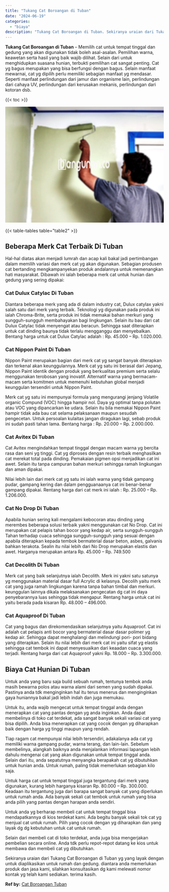 ```yaml
---
title: "Tukang Cat Boroangan di Tuban"
date: "2024-06-19"
categories: 
  - "biaya"
description: "Tukang Cat Boroangan di Tuban. Sekiranya uraian dari Tukang Cat Boroangan di Tuban yg yang layak dengan untuk diaplikasikan untuk rumah dan gedung. diantara..."
---
```


**Tukang Cat Boroangan di Tuban** – Memilih cat untuk tempat tinggal dan gedung yang akan digunakan tidak boleh asal-asalan. Pemilihan warna, keawetan serta hasil yang baik wajib dilihat. Selain dari untuk menghidupkan suasana hunian, terbukti pemilihan cat sangat penting. Cat yg bagus merupakan yang bisa berfungsi dengan bagus. Selain manfaat mewarnai, cat yg dipilih perlu memiliki sebagian manfaat yg mendasar. Seperti manfaat perlindungan dari jamur dan organisme lain, perlindungan dari cahaya UV, perlindungan dari kerusakan mekanis, perlindungan dari kotoran dsb.

{{< toc >}}

![Tukang Cat Boroangan di Tuban](/images/jasa-cat-murah18.png)

{{< table-tables table="table2" >}}

## Beberapa Merk Cat Terbaik Di Tuban

Hal-hal diatas akan menjadi lumrah dan acap kali bakal jadi pertimbangan dalam memilih variasi dan merk cat yg akan digunakan. Sebagian produsen cat bertanding mengkampanyekan produk andalannya untuk memenangkan hati masyarakat. Dibawah ini ialah beberapa merk cat untuk hunian dan gedung yang sering dipakai:

### Cat Dulux Catylac Di Tuban

Diantara beberapa merk yang ada di dalam industry cat, Dulux catylax yakni salah satu dari merk yang terbaik. Teknologi yg digunakan pada produk ini ialah Chroma-Brite, serta produk ini tidak memakai bahan merkuri yang sungguh-sungguh membahayakan bagi lingkungan. Selain itu bau dari cat Dulux Catylac tidak menyengat atau beracun. Sehingga saat diterapkan untuk cat dinding baunya tidak terlalu mengganggu dan menyebalkan. Bentang harga untuk cat Dulux Catylac adalah : Rp. 45.000 – Rp. 1.020.000.

### Cat Nippon Paint Di Tuban

Nippon Paint merupakan bagian dari merk cat yg sangat banyak diterapkan dan terkenal akan keunggulannya. Merk cat yg satu ini berasal dari Jepang, Nippon Paint identik dengan produk yang berkualitas premium serta selalu menggunakan terobosan yang inovatif. Alternatif warna yang bermacam-macam serta komitmen untuk memenuhi kebutuhan global menjadi keunggulan tersendiri untuk Nippon Paint.

Merk cat yg satu ini mempunyai formula yang mengurangi jenjang Volatile organic Compund (VOC) hingga hampir nol. Daya yg optimal tanpa polutan atau VOC yang dipancarkan ke udara. Selain itu bila memakai Nippon Paint hampir tidak ada bau cat selama pelaksanaan maupun sesudah pengecetan. Untuk persoalan kulaitas jangan diragukan lagi, sebab produk ini sudah pasti tahan lama. Bentang harga : Rp. 20.000 – Rp. 2.000.000.

### Cat Avitex Di Tuban

Cat Avitex mengindahkan tempat tinggal dengan macam warna yg bercita rasa dan seni yg tinggi. Cat yg diproses dengan resin terbaik menghasilkan cat merekat total pada dinding. Pemakaian pigmen opsi menjadikan cat ini awet. Selain itu tanpa campuran bahan merkuri sehingga ramah lingkungan dan aman dipakai.

Nilai lebih lain dari merk cat yg satu ini ialah warna yang tidak gampang pudar, gampang kering dan dalam pengguanaanya cat ini benar-benar gampang dipakai. Rentang harga dari cat merk ini ialah : Rp. 25.000 – Rp. 1.206.000.

### Cat No Drop Di Tuban

Apabila hunian sering kali mengalami kebocoran atau dinding yang merembes beberapa solusi terbaik yakni menggunakan cat No Drop. Cat ini merupakan cat pelapis tahan bocor yang kedap air, serta sungguh-sungguh Tahan terhadap cuaca sehingga sungguh-sungguh yang sesuai dengan apabila diterapkan kepada tembok bermaterial dasar beton, asbes, galvanis bahkan terakota. Sealin itu nilai lebih dari No Drop merupakan elastis dan awet. Harganya merupakan antara Rp. 45.000 – Rp. 749.500

### Cat Decolith Di Tuban

Merk cat yang baik selanjutnya ialah Decolith. Merk ini yakni satu satunya yg menggunakan material dasar full Acrylic di kelasnya. Decolih yaitu merk cat yang juga ramah lingkungan karena tanpa bahan timbal dan merkuri. keunggulan lainnya dikala melaksanakan pengecatan dg cat ini daya penyebarannya luas sehingga tidak mengapur. Rentang harga untuk cat ini yaitu berada pada kisaran Rp. 48.000 – 496.000.

### Cat Aquaproof Di Tuban

Cat yang bagus dan direkomendasikan selanjutnya yaitu Aquaproof. Cat ini adalah cat pelapis anti bocor yang bermaterial dasar dasar polimer yg kedap air. Sehingga dapat menghalangi dan melindungi pori- pori bidang yang diterapkan. Selain itu nilai lebih dari merk cat ini yaitu sifat yg elastis sehingga cat tembok ini dapat menyesuaikan dari keaadan cuaca yang terjadi. Rentang harga dari cat Aquaproof yakni Rp. 18.000 – Rp. 3.300.000.

## Biaya Cat Hunian Di Tuban

Untuk anda yang baru saja build sebuah rumah, tentunya tembok anda masih bewarna polos atau warna alami dari semen yang sudah dipakai. Pastinya anda tdk menginginkan hal itu terus menerus dan menginginkan gaya huniannya bakal jadi lebih indah dan juga memukau.

Untuk itu, anda wajib mengecat untuk tempat tinggal anda dengan menerapkan cat yang pantas dengan yg anda inginkan. Anda dapat membelinya di toko cat terdekat, ada sangat banyak sekali variasi cat yang bisa dipilih. Anda bisa menerapkan cat yang cocok dengan yg diharapkan baik dengan harga yg tinggi maupun yang rendah.

Tiap ragam cat mempunyai nilai lebih tersendiri, adakalanya ada cat yg memiliki warna gampang pudar, warna terang, dan lain-lain. Sebelum membelinya, alangkah baiknya anda menjalankan informasi lapangan lebih dahulu mengenai cat yang akan digunakan untuk tempat tinggal anda. Selain dari itu, anda sepatutnya menyangka berapakah cat yg dibutuhkan untuk hunian anda. Untuk rumah, paling tidak memerlukan sebagian kilo saja.

Untuk harga cat untuk tempat tinggal juga tergantung dari merk yang digunakan, kurang lebih harganya kisaran Rp. 80.000 – Rp. 300.000. Keadaan itu tergantung juga dari barapa sangat banyak cat yang diperlukan untuk rumah anda. Ada banyak sekali cat tembok untuk rumah yang bisa anda pilih yang pantas dengan harapan anda sendiri.

Untuk anda yg berharap membeli cat untuk tempat tinggal bisa mendapatkannya di kios terdekat kami. Ada begitu banyak sekali tok cat yg menjual cat untuk rumah. Pilih yang cocok dengan yg diharapkan dan yang layak dg dg kebutuhan untuk cat untuk rumah.

Selain dari membeli cat di toko terdekat, anda juga bisa mengerjakan pembelian secara online. Anda tdk perlu repot-repot datang ke kios untuk membawa dan membeli cat yg dibutuhkan.

Sekiranya uraian dari Tukang Cat Boroangan di Tuban yg yang layak dengan untuk diaplikasikan untuk rumah dan gedung. diantara anda memerlukan produk dan jasa kami, silahkan konsultasikan dg kami melewati nomor kontak yg telah kami sediakan. terima kasih.

**Ref by:** [Cat Boroangan Tuban](https://id.wikipedia.org/wiki/Cat)
